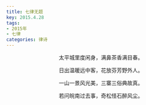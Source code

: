 ```yaml
---
title: 七律无题
key: 2015.4.28
tags: 
- 2015年 
- 七律
categories: 律诗
---
```


<p align="center">太平城里度闲身，满鼻茶香满目春。
</p>
<p align="center">日出温暖远中客，花放芬芳野外人。
</p>
<p align="center">一山一景风光美，三寨三俗典故真。
</p>
<p align="center">若问皖南过去事，奇松怪石醉风尘。
</p>
